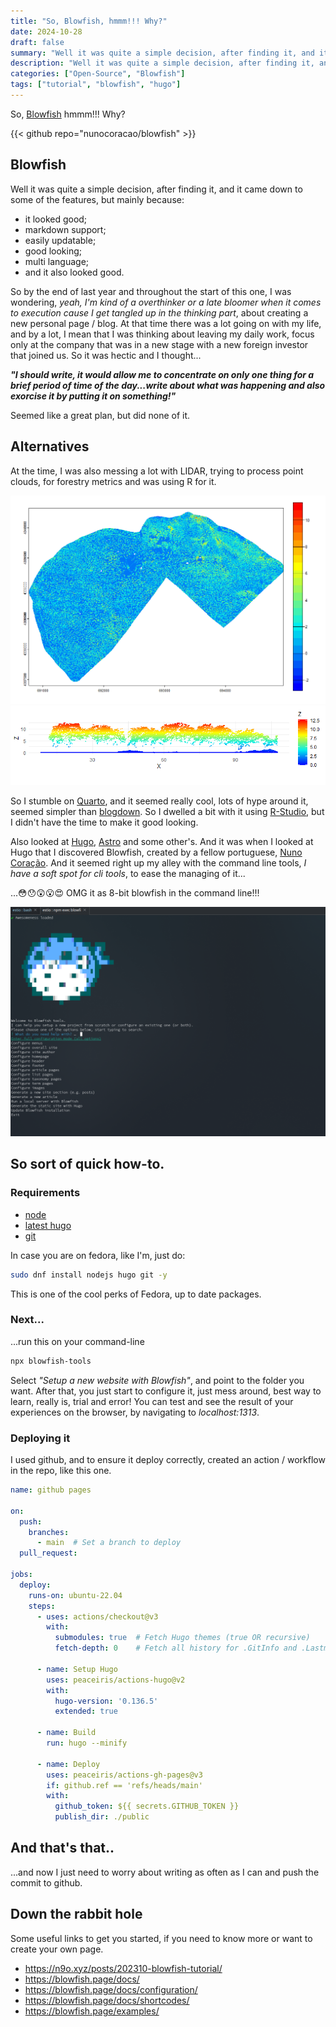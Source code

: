 ```yaml
---
title: "So, Blowfish, hmmm!!! Why?"
date: 2024-10-28
draft: false
summary: "Well it was quite a simple decision, after finding it, and it came down to some of the features, but mainly..."
description: "Well it was quite a simple decision, after finding it, and it came down to some of the features, but mainly..."
categories: ["Open-Source", "Blowfish"]
tags: ["tutorial", "blowfish", "hugo"]
---
```

So, [Blowfish](https://blowfish.page/) hmmm!!! Why?

{{< github repo="nunocoracao/blowfish" >}}

## Blowfish

Well it was quite a simple decision, after finding it, and it came down to some of the features, but mainly because:

* it looked good;
* markdown support;
* easily updatable;
* good looking;
* multi language;
* and it also looked good.

So by the end of last year and throughout the start of this one, I was wondering, *yeah, I'm kind of a overthinker or a late bloomer when it comes to execution cause I get tangled up in the thinking part*, about creating a new personal page / blog. At that time there was a lot going on with my life, and by a lot, I mean that I was thinking about leaving my daily work, focus only at the company that was in a new stage with a new foreign investor that joined us. So it was hectic and I thought...

***"I should write, it would allow me to concentrate on only one thing for a brief period of time of the day...write about what was happening and also exorcise it by putting it on something!"***

Seemed like a great plan, but did none of it.


## Alternatives
At the time, I was also messing a lot with LIDAR, trying to process point clouds, for forestry metrics and was using R for it.

![](img/hmean.png)
![](img/Rplot03.png)


So I stumble on [Quarto](https://quarto.org/), and it seemed really cool, lots of hype around it, seemed simpler than [blogdown](https://bookdown.org/yihui/blogdown/). So I dwelled a bit with it using [R-Studio](https://posit.co/products/open-source/rstudio/), but I didn't have the time to make it good looking.

Also looked at [Hugo](https://gohugo.io/), [Astro](https://astro.build/) and some other's. And it was when I looked at Hugo that I discovered Blowfish, created by a fellow portuguese, [Nuno Coração](https://n9o.xyz/about/). And it seemed right up my alley with the command line tools, *I have a soft spot for cli tools*, to ease the managing of it...

...😳😯😲😮😍 OMG it as 8-bit blowfish in the command line!!!

![](img/blowfish_cli.png)

## So sort of quick how-to.

### Requirements
+ [node](https://nodejs.org/en)
+ [latest hugo](https://gohugo.io/installation/)
+ [git](https://git-scm.com/book/en/v2/Getting-Started-Installing-Git)

In case you are on fedora, like I'm, just do:
  ```bash
  sudo dnf install nodejs hugo git -y
  ```
This is one of the cool perks of Fedora, up to date packages. 

### Next...
...run this on your command-line
```bash
npx blowfish-tools
```

Select *"Setup a new website with Blowfish"*, and point to the folder you want. After that, you just start to configure it, just mess around, best way to learn, really is, trial and error! You can test and see the result of your experiences on the browser, by navigating to *localhost:1313*.

### Deploying it 

I used github, and to ensure it deploy correctly, created an action / workflow in the repo, like this one.

```yml
name: github pages

on:
  push:
    branches:
      - main  # Set a branch to deploy
  pull_request:

jobs:
  deploy:
    runs-on: ubuntu-22.04
    steps:
      - uses: actions/checkout@v3
        with:
          submodules: true  # Fetch Hugo themes (true OR recursive)
          fetch-depth: 0    # Fetch all history for .GitInfo and .Lastmod

      - name: Setup Hugo
        uses: peaceiris/actions-hugo@v2
        with:
          hugo-version: '0.136.5'
          extended: true

      - name: Build
        run: hugo --minify

      - name: Deploy
        uses: peaceiris/actions-gh-pages@v3
        if: github.ref == 'refs/heads/main'
        with:
          github_token: ${{ secrets.GITHUB_TOKEN }}
          publish_dir: ./public
```
## And that's that..

...and now I just need to worry about writing as often as I can and push the commit to github.


## Down the rabbit hole

Some useful links to get you started, if you need to know more or want to create your own page.

- https://n9o.xyz/posts/202310-blowfish-tutorial/
- https://blowfish.page/docs/
- https://blowfish.page/docs/configuration/
- https://blowfish.page/docs/shortcodes/
- https://blowfish.page/examples/
